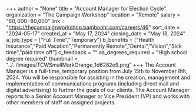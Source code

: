 +++
author = "None"
title = "Account Manager for Election Cycle"
organization = "The Campaign Workshop"
location = "Remote"
salary = "$60,000-$80,000"
link = "https://thecampaignworkshop.bamboohr.com/careers/46"
sort_date = "2024-05-17"
created_at = "May 17, 2024"
closing_date = "May 18, 2024"
a_job_type = ["Full Time","Temporary"]
b_benefits = ["Health Insurance","Paid Vacation","Permanently Remote","Dental","Vision","Sick time","paid time off"]
c_feedback = ""
aa_degrees_required = "High school degree required"
thumbnail = "../../images/TCWSmallMarkOrange_1d6282e9.png"
+++
The Account Manager is a full-time, temporary position from July 15th to November 8th, 2024. You will be responsible for assisting in the creation, management and implementation of communications programs (including direct mail and digital advertising) to further the goals of our clients. The Account Manager reports to a Senior Account Manager or Vice President (VP) and works with other members of staff on assigned projects.